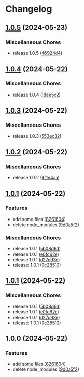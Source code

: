# Changelog

## [1.0.5](https://github.com/maroon-studio/cargo-route/compare/v1.0.4...v1.0.5) (2024-05-23)


### Miscellaneous Chores

* release 1.0.5 ([46924d4](https://github.com/maroon-studio/cargo-route/commit/46924d4bdfe49ff9d74c8b27e6fbf746593399f0))

## [1.0.4](https://github.com/maroon-studio/cargo-route/compare/v1.0.3...v1.0.4) (2024-05-22)


### Miscellaneous Chores

* release 1.0.4 ([18ae5c2](https://github.com/maroon-studio/cargo-route/commit/18ae5c252bca6792b29c1d3edc73af8401daab88))

## [1.0.3](https://github.com/maroon-studio/cargo-route/compare/v1.0.2...v1.0.3) (2024-05-22)


### Miscellaneous Chores

* release 1.0.3 ([553ec32](https://github.com/maroon-studio/cargo-route/commit/553ec3293c3322062d64b2f282780c253a137fba))

## [1.0.2](https://github.com/maroon-studio/cargo-route/compare/v1.0.1...v1.0.2) (2024-05-22)


### Miscellaneous Chores

* release 1.0.2 ([9f1e4aa](https://github.com/maroon-studio/cargo-route/commit/9f1e4aa78b3f3d3ec0bc5d8e1172719aee3a9e0f))

## [1.0.1](https://github.com/maroon-studio/cargo-route/compare/v1.0.1...v1.0.1) (2024-05-22)


### Features

* add some files ([8261804](https://github.com/maroon-studio/cargo-route/commit/826180436322f11b7ff563219a3be8cc3eb5309f))
* delete node_modules ([9d0a5f2](https://github.com/maroon-studio/cargo-route/commit/9d0a5f298ac3a11b18685f7c5fce4f5c05550354))


### Miscellaneous Chores

* release 1.0.1 ([5b08d6d](https://github.com/maroon-studio/cargo-route/commit/5b08d6d28b23470558751f0d28f8c6c3df02c9fe))
* release 1.0.1 ([e0fc62e](https://github.com/maroon-studio/cargo-route/commit/e0fc62ebbf33c3bcad3e7851b71d7a201e3a0ff0))
* release 1.0.1 ([d27c93e](https://github.com/maroon-studio/cargo-route/commit/d27c93e3b5784fea96325ae9e9bdca6bf48667ee))
* release: 1.0.1 ([0c28510](https://github.com/maroon-studio/cargo-route/commit/0c28510d7afdc545a821fbf5d9ce89bb526eca57))

## [1.0.1](https://github.com/maroon-studio/cargo-route/compare/v1.0.0...v1.0.1) (2024-05-22)


### Miscellaneous Chores

* release 1.0.1 ([5b08d6d](https://github.com/maroon-studio/cargo-route/commit/5b08d6d28b23470558751f0d28f8c6c3df02c9fe))
* release 1.0.1 ([e0fc62e](https://github.com/maroon-studio/cargo-route/commit/e0fc62ebbf33c3bcad3e7851b71d7a201e3a0ff0))
* release 1.0.1 ([d27c93e](https://github.com/maroon-studio/cargo-route/commit/d27c93e3b5784fea96325ae9e9bdca6bf48667ee))
* release: 1.0.1 ([0c28510](https://github.com/maroon-studio/cargo-route/commit/0c28510d7afdc545a821fbf5d9ce89bb526eca57))

## 1.0.0 (2024-05-22)


### Features

* add some files ([8261804](https://github.com/maroon-studio/cargo-route/commit/826180436322f11b7ff563219a3be8cc3eb5309f))
* delete node_modules ([9d0a5f2](https://github.com/maroon-studio/cargo-route/commit/9d0a5f298ac3a11b18685f7c5fce4f5c05550354))
